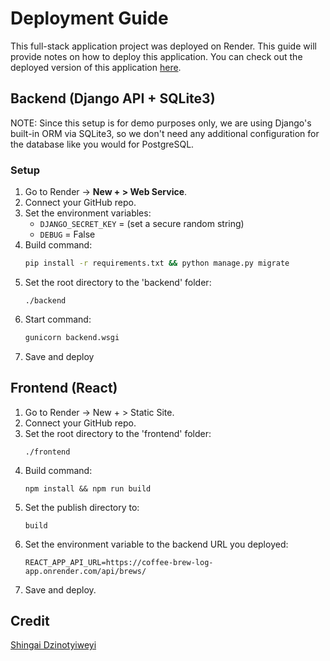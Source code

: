 # Deployment Guide 
This full-stack application project was deployed on Render. This guide will provide notes on how to deploy this application. You can check out the deployed version of this application [here](https://coffee-brew-log-app-1.onrender.com/). 


## Backend (Django API + SQLite3) 
NOTE: Since this setup is for demo purposes only, we are using Django's built-in ORM via SQLite3, so we don't need any additional configuration for the database like you would for PostgreSQL. 

### Setup
1. Go to Render → **New + > Web Service**.
2. Connect your GitHub repo.
3. Set the environment variables:
   - `DJANGO_SECRET_KEY` = (set a secure random string)
   - `DEBUG` = False
4. Build command:
   ```bash
   pip install -r requirements.txt && python manage.py migrate
   ```
5. Set the root directory to the 'backend' folder:
   ```
   ./backend
   ``` 
6. Start command:
   ```bash
   gunicorn backend.wsgi
   ```
8. Save and deploy


## Frontend (React)
1. Go to Render → New + > Static Site.
2. Connect your GitHub repo.
3. Set the root directory to the 'frontend' folder:
   ```
   ./frontend
   ```
4. Build command:
   ```
   npm install && npm run build
   ```
5. Set the publish directory to:
   ```
   build
   ```
6. Set the environment variable to the backend URL you deployed:
   ```
   REACT_APP_API_URL=https://coffee-brew-log-app.onrender.com/api/brews/
   ```
7. Save and deploy.



## Credit 
[Shingai Dzinotyiweyi](https://github.com/C-CREAD)
